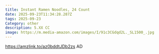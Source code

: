 ```yaml
---
title: Instant Ramen Noodles, 24 Count
date: 2025-09-23T11:34:28.287Z
tags: 2025-09-23
Category: other
description: 5.XX CC
image: https://m.media-amazon.com/images/I/91c3CGdqd2L._SL1500_.jpg
---
```

https://amzlink.to/az0bddtJDb2zs   AD